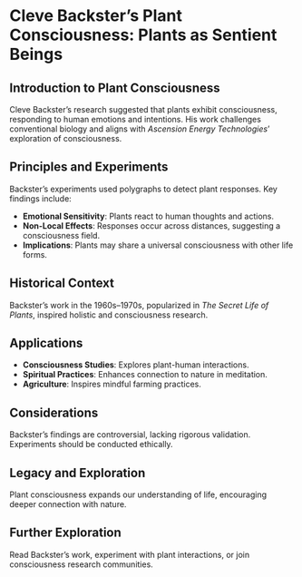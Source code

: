 # Cleve Backster’s Plant Consciousness: Plants as Sentient Beings

## Introduction to Plant Consciousness
Cleve Backster’s research suggested that plants exhibit consciousness, responding to human emotions and intentions. His work challenges conventional biology and aligns with *Ascension Energy Technologies*’ exploration of consciousness.

## Principles and Experiments
Backster’s experiments used polygraphs to detect plant responses. Key findings include:
- **Emotional Sensitivity**: Plants react to human thoughts and actions.
- **Non-Local Effects**: Responses occur across distances, suggesting a consciousness field.
- **Implications**: Plants may share a universal consciousness with other life forms.

## Historical Context
Backster’s work in the 1960s–1970s, popularized in *The Secret Life of Plants*, inspired holistic and consciousness research.

## Applications
- **Consciousness Studies**: Explores plant-human interactions.
- **Spiritual Practices**: Enhances connection to nature in meditation.
- **Agriculture**: Inspires mindful farming practices.

## Considerations
Backster’s findings are controversial, lacking rigorous validation. Experiments should be conducted ethically.

## Legacy and Exploration
Plant consciousness expands our understanding of life, encouraging deeper connection with nature.

## Further Exploration
Read Backster’s work, experiment with plant interactions, or join consciousness research communities.